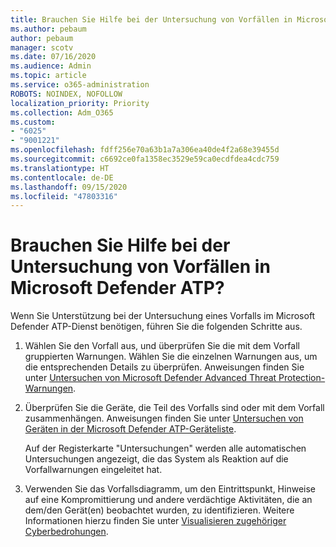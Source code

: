 ```yaml
---
title: Brauchen Sie Hilfe bei der Untersuchung von Vorfällen in Microsoft Defender ATP?
ms.author: pebaum
author: pebaum
manager: scotv
ms.date: 07/16/2020
ms.audience: Admin
ms.topic: article
ms.service: o365-administration
ROBOTS: NOINDEX, NOFOLLOW
localization_priority: Priority
ms.collection: Adm_O365
ms.custom:
- "6025"
- "9001221"
ms.openlocfilehash: fdff256e70a63b1a7a306ea40de4f2a68e39455d
ms.sourcegitcommit: c6692ce0fa1358ec3529e59ca0ecdfdea4cdc759
ms.translationtype: HT
ms.contentlocale: de-DE
ms.lasthandoff: 09/15/2020
ms.locfileid: "47803316"
---
```

# <a name="need-help-investigating-incidents-in-microsoft-defender-atp"></a>Brauchen Sie Hilfe bei der Untersuchung von Vorfällen in Microsoft Defender ATP?

Wenn Sie Unterstützung bei der Untersuchung eines Vorfalls im Microsoft Defender ATP-Dienst benötigen, führen Sie die folgenden Schritte aus.

1. Wählen Sie den Vorfall aus, und überprüfen Sie die mit dem Vorfall gruppierten Warnungen. Wählen Sie die einzelnen Warnungen aus, um die entsprechenden Details zu überprüfen. Anweisungen finden Sie unter [Untersuchen von Microsoft Defender Advanced Threat Protection-Warnungen](https://docs.microsoft.com/windows/security/threat-protection/microsoft-defender-atp/investigate-alerts).
2. Überprüfen Sie die Geräte, die Teil des Vorfalls sind oder mit dem Vorfall zusammenhängen. Anweisungen finden Sie unter [Untersuchen von Geräten in der Microsoft Defender ATP-Geräteliste](https://docs.microsoft.com/windows/security/threat-protection/microsoft-defender-atp/investigate-machines).<br/>
 
    Auf der Registerkarte "Untersuchungen" werden alle automatischen Untersuchungen angezeigt, die das System als Reaktion auf die Vorfallwarnungen eingeleitet hat.
3. Verwenden Sie das Vorfallsdiagramm, um den Eintrittspunkt, Hinweise auf eine Kompromittierung und andere verdächtige Aktivitäten, die an dem/den Gerät(en) beobachtet wurden, zu identifizieren. Weitere Informationen hierzu finden Sie unter [Visualisieren zugehöriger Cyberbedrohungen](https://docs.microsoft.com/windows/security/threat-protection/microsoft-defender-atp/investigate-incidents#visualizing-associated-cybersecurity-threats).  